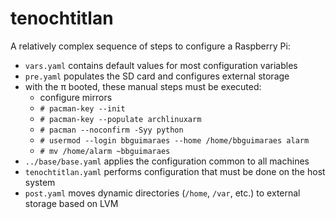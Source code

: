 tenochtitlan
============

A relatively complex sequence of steps to configure a Raspberry Pi:

- `vars.yaml` contains default values for most configuration variables
- `pre.yaml` populates the SD card and configures external storage
- with the π booted, these manual steps must be executed:
  - configure mirrors
  - `# pacman-key --init`
  - `# pacman-key --populate archlinuxarm`
  - `# pacman --noconfirm -Syy python`
  - `# usermod --login bbguimaraes --home /home/bbguimaraes alarm`
  - `# mv /home/alarm ~bbguimaraes`
- `../base/base.yaml` applies the configuration common to all machines
- `tenochtitlan.yaml` performs configuration that must be done on the host
  system
- `post.yaml` moves dynamic directories (`/home`, `/var`, etc.) to external
  storage based on LVM
